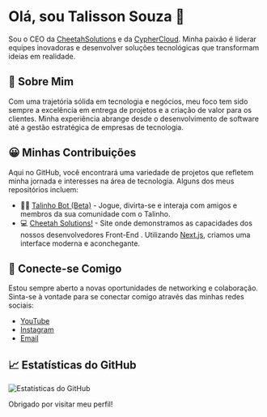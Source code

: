 # Olá, sou Talisson Souza 👋

Sou o CEO da [CheetahSolutions](https://github.com/CheetahSolutions) e da [CypherCloud](https://discord.gg/YpsFzkWQcG). Minha paixão é liderar equipes inovadoras e desenvolver soluções tecnológicas que transformam ideias em realidade.

## 🏡 Sobre Mim

Com uma trajetória sólida em tecnologia e negócios, meu foco tem sido sempre a excelência em entrega de projetos e a criação de valor para os clientes. Minha experiência abrange desde o desenvolvimento de software até a gestão estratégica de empresas de tecnologia.

## 😀 Minhas Contribuições

Aqui no GitHub, você encontrará uma variedade de projetos que refletem minha jornada e interesses na área de tecnologia. Alguns dos meus repositórios incluem:

- 👨‍🚒 [Talinho Bot (Beta)](https://github.com/iSimplez/talinho-bot) - Jogue, divirta-se e interaja com amigos e membros da sua comunidade com o Talinho.
- 💻 [Cheetah Solutions!](https://cheetah-solutions.netlify.app/en) - Site onde demonstramos as capacidades dos nossos desenvolvedores Front-End . Utilizando [Next.js](https://nextjs.org/), criamos uma interface moderna e aconchegante.

## 📎 Conecte-se Comigo

Estou sempre aberto a novas oportunidades de networking e colaboração. Sinta-se à vontade para se conectar comigo através das minhas redes sociais:

- [YouTube](https://youtube.com/@TalissonSouza)
- [Instagram](https://www.instagram.com/_talissonzx/)
- [Email](contatotalissonsouza@gmail.com)

## 📈 Estatísticas do GitHub

![Estatísticas do GitHub](https://github-readme-stats.vercel.app/api?username=seuusuario&show_icons=true&theme=radical)

Obrigado por visitar meu perfil!
